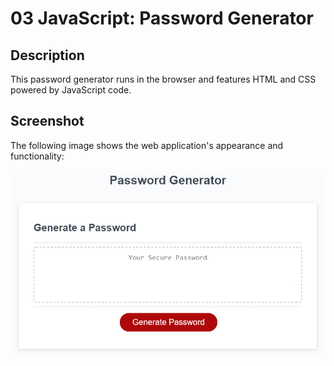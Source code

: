 # 03 JavaScript: Password Generator

## Description

This password generator runs in the browser and features HTML and CSS powered by JavaScript code. 

## Screenshot

The following image shows the web application's appearance and functionality:

![The Password Generator application displays a red button to "Generate Password".](./Assets/03-javascript-homework-demo.png)
